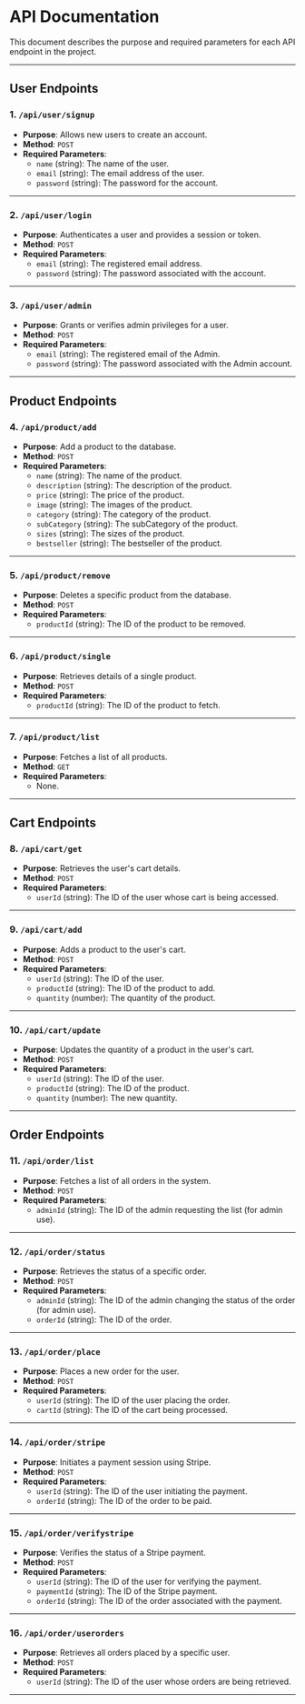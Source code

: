 # API Documentation

This document describes the purpose and required parameters for each API endpoint in the project.

---

## **User Endpoints**

### **1. `/api/user/signup`**

- **Purpose**: Allows new users to create an account.
- **Method**: `POST`
- **Required Parameters**:
  - `name` (string): The name of the user.
  - `email` (string): The email address of the user.
  - `password` (string): The password for the account.

---

### **2. `/api/user/login`**

- **Purpose**: Authenticates a user and provides a session or token.
- **Method**: `POST`
- **Required Parameters**:
  - `email` (string): The registered email address.
  - `password` (string): The password associated with the account.

---

### **3. `/api/user/admin`**

- **Purpose**: Grants or verifies admin privileges for a user.
- **Method**: `POST`
- **Required Parameters**:
  - `email` (string): The registered email of the Admin.
  - `password` (string): The password associated with the Admin account.

---

## **Product Endpoints**

### **4. `/api/product/add`**

- **Purpose**: Add a product to the database.
- **Method**: `POST`
- **Required Parameters**:
  - `name` (string): The name of the product.
  - `description` (string): The description of the product.
  - `price` (string): The price of the product.
  - `image` (string): The images of the product.
  - `category` (string): The category of the product.
  - `subCategory` (string): The subCategory of the product.
  - `sizes` (string): The sizes of the product.
  - `bestseller` (string): The bestseller of the product.

---

### **5. `/api/product/remove`**

- **Purpose**: Deletes a specific product from the database.
- **Method**: `POST`
- **Required Parameters**:
  - `productId` (string): The ID of the product to be removed.

---

### **6. `/api/product/single`**

- **Purpose**: Retrieves details of a single product.
- **Method**: `POST`
- **Required Parameters**:
  - `productId` (string): The ID of the product to fetch.

---

### **7. `/api/product/list`**

- **Purpose**: Fetches a list of all products.
- **Method**: `GET`
- **Required Parameters**:
  - None.

---

## **Cart Endpoints**

### **8. `/api/cart/get`**

- **Purpose**: Retrieves the user's cart details.
- **Method**: `POST`
- **Required Parameters**:
  - `userId` (string): The ID of the user whose cart is being accessed.

---

### **9. `/api/cart/add`**

- **Purpose**: Adds a product to the user's cart.
- **Method**: `POST`
- **Required Parameters**:
  - `userId` (string): The ID of the user.
  - `productId` (string): The ID of the product to add.
  - `quantity` (number): The quantity of the product.

---

### **10. `/api/cart/update`**

- **Purpose**: Updates the quantity of a product in the user's cart.
- **Method**: `POST`
- **Required Parameters**:
  - `userId` (string): The ID of the user.
  - `productId` (string): The ID of the product.
  - `quantity` (number): The new quantity.

---

## **Order Endpoints**

### **11. `/api/order/list`**

- **Purpose**: Fetches a list of all orders in the system.
- **Method**: `POST`
- **Required Parameters**:
  - `adminId` (string): The ID of the admin requesting the list (for admin use).

---

### **12. `/api/order/status`**

- **Purpose**: Retrieves the status of a specific order.
- **Method**: `POST`
- **Required Parameters**:
  - `adminId` (string): The ID of the admin changing the status of the order (for admin use).
  - `orderId` (string): The ID of the order.

---

### **13. `/api/order/place`**

- **Purpose**: Places a new order for the user.
- **Method**: `POST`
- **Required Parameters**:
  - `userId` (string): The ID of the user placing the order.
  - `cartId` (string): The ID of the cart being processed.

---

### **14. `/api/order/stripe`**

- **Purpose**: Initiates a payment session using Stripe.
- **Method**: `POST`
- **Required Parameters**:
  - `userId` (string): The ID of the user initiating the payment.
  - `orderId` (string): The ID of the order to be paid.

---

### **15. `/api/order/verifystripe`**

- **Purpose**: Verifies the status of a Stripe payment.
- **Method**: `POST`
- **Required Parameters**:
  - `userId` (string): The ID of the user for verifying the payment.
  - `paymentId` (string): The ID of the Stripe payment.
  - `orderId` (string): The ID of the order associated with the payment.

---

### **16. `/api/order/userorders`**

- **Purpose**: Retrieves all orders placed by a specific user.
- **Method**: `POST`
- **Required Parameters**:
  - `userId` (string): The ID of the user whose orders are being retrieved.

---
